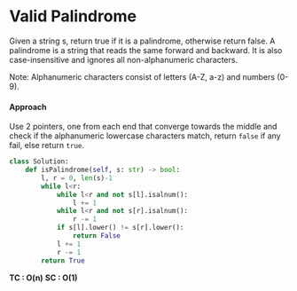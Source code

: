 # Valid Palindrome

Given a string s, return true if it is a palindrome, otherwise return false.
A palindrome is a string that reads the same forward and backward. It is also case-insensitive and ignores all non-alphanumeric characters.

Note: Alphanumeric characters consist of letters (A-Z, a-z) and numbers (0-9).

#### Approach
Use 2 pointers, one from each end that converge towards the middle and check if the alphanumeric lowercase characters match, return `false` if any fail, else return `true`.

```python
class Solution:
    def isPalindrome(self, s: str) -> bool:
        l, r = 0, len(s)-1
        while l<r:
            while l<r and not s[l].isalnum():
                l += 1
            while l<r and not s[r].isalnum():
                r -= 1
            if s[l].lower() != s[r].lower():
                return False
            l += 1
            r -= 1
        return True
```

**TC : O(n)**
**SC : O(1)**
